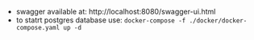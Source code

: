 * swagger available at: http://localhost:8080/swagger-ui.html
* to statrt postgres database use: ``` docker-compose -f ./docker/docker-compose.yaml up -d ``` 